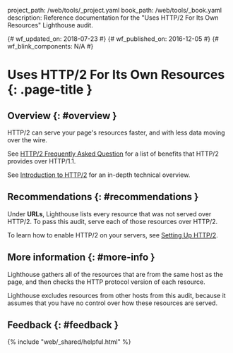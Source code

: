 project_path: /web/tools/_project.yaml book_path: /web/tools/_book.yaml description: Reference documentation for the "Uses HTTP/2 For Its Own Resources" Lighthouse audit.

{# wf_updated_on: 2018-07-23 #} {# wf_published_on: 2016-12-05 #} {# wf_blink_components: N/A #}

# Uses HTTP/2 For Its Own Resources {: .page-title }

## Overview {: #overview }

HTTP/2 can serve your page's resources faster, and with less data moving over the wire.

See [HTTP/2 Frequently Asked Question](https://http2.github.io/faq/) for a list of benefits that HTTP/2 provides over HTTP/1.1.

See [Introduction to HTTP/2](/web/fundamentals/performance/http2/) for an in-depth technical overview.

## Recommendations {: #recommendations }

Under **URLs**, Lighthouse lists every resource that was not served over HTTP/2. To pass this audit, serve each of those resources over HTTP/2.

To learn how to enable HTTP/2 on your servers, see [Setting Up HTTP/2](https://dassur.ma/things/h2setup/).

## More information {: #more-info }

Lighthouse gathers all of the resources that are from the same host as the page, and then checks the HTTP protocol version of each resource.

Lighthouse excludes resources from other hosts from this audit, because it assumes that you have no control over how these resources are served.

## Feedback {: #feedback }

{% include "web/_shared/helpful.html" %}
